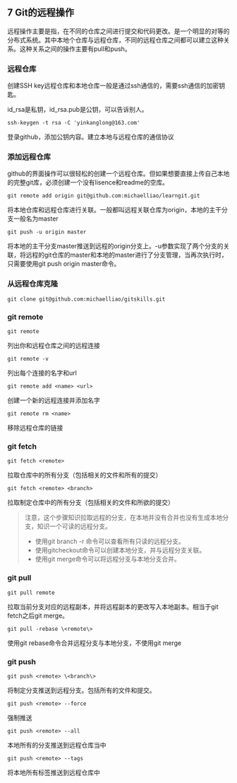 
## 7 Git的远程操作

远程操作主要是指，在不同的仓库之间进行提交和代码更改。是一个明显的对等的分布式系统。其中本地个仓库与远程仓库，不同的远程仓库之间都可以建立这种关系。这种关系之间的操作主要有pull和push。

### **远程仓库**

创建SSH key远程仓库和本地仓库一般是通过ssh通信的，需要ssh通信的加密钥匙。

id_rsa是私钥，id_rsa.pub是公钥，可以告诉别人。
```
ssh-keygen -t rsa -C 'yinkanglong@163.com'
```

登录github，添加公钥内容。建立本地与远程仓库的通信协议

### **添加远程仓库**

github的界面操作可以很轻松的创建一个远程仓库。但如果想要直接上传自己本地的完整git库，必须创建一个没有lisence和readme的空库。

```
git remote add origin git@github.com:michaelliao/learngit.git
```
将本地仓库和远程仓库进行关联。一般都叫远程关联仓库为origin，本地的主干分支一般名为master

```
git push -u origin master
```

将本地的主干分支master推送到远程的origin分支上。-u参数实现了两个分支的关联，将远程的git仓库的master和本地的master进行了分支管理，当再次执行时，只需要使用git
push origin master命令。

### **从远程仓库克隆**

```
git clone git@github.com:michaelliao/gitskills.git
```


### **git remote**

```
git remote
```

列出你和远程仓库之间的远程连接

```
git remote -v
```

列出每个连接的名字和url

```
git remote add <name> <url>
```

创建一个新的远程连接并添加名字
```
git remote rm <name>
```

移除远程仓库的链接

### **git fetch**

```
git fetch <remote>
```

拉取仓库中的所有分支（包括相关的文件和所有的提交）
```
git fetch <remote> <branch>
```

拉取制定仓库中的所有分支（包括相关的文件和所欲的提交）

> 注意，这个步骤知识拉取远程的分支，在本地并没有合并也没有生成本地分支，知识一个可读的远程分支。
> * 使用git branch -r 命令可以查看所有只读的远程分支。
> * 使用gitcheckout命令可以创建本地分支，并与远程分支关联。
> * 使用git merge命令可以将远程分支与本地分支合并。

### **git pull**
```
git pull remote
```

拉取当前分支对应的远程副本，并将远程副本的更改写入本地副本。相当于git fetch之后git merge。

```
git pull -rebase \<remote\>
```

使用git rebase命令合并远程分支与本地分支，不使用git merge

### **git push**

```
git push <remote> \<branch\>
```

将制定分支推送到远程分支。包括所有的文件和提交。

```
git push <remote> --force
```
强制推送
```
git push <remote> --all
```

本地所有的分支推送到远程仓库当中

```
git push <remote> --tags
```

将本地所有标签推送到远程仓库中

